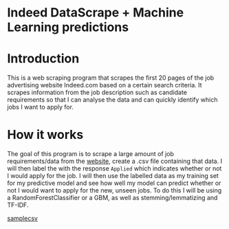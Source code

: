 # Indeed DataScrape + Machine Learning predictions


# Introduction
This is a web scraping program that scrapes the first 20 pages of the job advertising website Indeed.com based on a certain search criteria. It scrapes information from the job description such as candidate requirements so that I can analyse the data and can quickly identify which jobs I want to apply for.

# How it works

The goal of this program is to scrape a large amount of job requirements/data from the [website](www.indeed.com), create a .csv file containing that data. I will then label the with the response `Applied` which indicates whether or not I would apply for the job. I will then use the labelled data as my training set for my predictive model and see how well my model can predict whether or not I would want to apply for the new, unseen jobs. To do this I will be using a RandomForestClassifier or a GBM, as well as stemming/lemmatizing and TF-IDF. 

[samplecsv](https://github.com/SnowQuack/JobScrape-Predictor/sampletrain.png)

